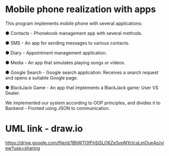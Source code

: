 # Mobile phone realization with apps

This program implements mobile phone with several applications:

● Contacts - Phonebook management app with several methods.

● SMS - An app for sending messages to various contacts.

● Diary - Appointment management application.

● Media - An app that simulates playing songs or videos.

● Google Search - Google search application: Receives a search request and opens a suitable Google page.

● BlackJack Game - An app that implements a BlackJack game: User VS Dealer.

We implemented our system according to OOP principles, and divides it to Backend - Fronted using JSON to communication.

# UML link - draw.io

https://drive.google.com/file/d/1BhWTOfFhSiSLO6ZeSvqNYclcsLmOue4q/view?usp=sharing
